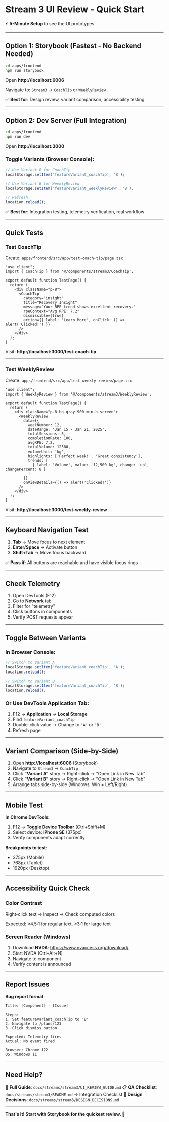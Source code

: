 # Stream 3 UI Review - Quick Start

⚡ **5-Minute Setup** to see the UI prototypes

---

## Option 1: Storybook (Fastest - No Backend Needed)

```bash
cd apps/frontend
npm run storybook
```

Open **http://localhost:6006**

Navigate to: `Stream3` → `CoachTip` or `WeeklyReview`

✅ **Best for**: Design review, variant comparison, accessibility testing

---

## Option 2: Dev Server (Full Integration)

```bash
cd apps/frontend
npm run dev
```

Open **http://localhost:3000**

### Toggle Variants (Browser Console):

```javascript
// Use Variant B for CoachTip
localStorage.setItem('featureVariant_coachTip', 'B');

// Use Variant B for WeeklyReview
localStorage.setItem('featureVariant_weeklyReview', 'B');

// Refresh
location.reload();
```

✅ **Best for**: Integration testing, telemetry verification, real workflow

---

## Quick Tests

### Test CoachTip

Create: `apps/frontend/src/app/test-coach-tip/page.tsx`

```tsx
"use client";
import { CoachTip } from '@/components/stream3/CoachTip';

export default function TestPage() {
  return (
    <div className="p-8">
      <CoachTip
        category="insight"
        title="Recovery Insight"
        message="Your RPE trend shows excellent recovery."
        rpeContext="Avg RPE: 7.2"
        dismissible={true}
        action={{ label: 'Learn More', onClick: () => alert('Clicked!') }}
      />
    </div>
  );
}
```

Visit: **http://localhost:3000/test-coach-tip**

---

### Test WeeklyReview

Create: `apps/frontend/src/app/test-weekly-review/page.tsx`

```tsx
"use client";
import { WeeklyReview } from '@/components/stream3/WeeklyReview';

export default function TestPage() {
  return (
    <div className="p-8 bg-gray-900 min-h-screen">
      <WeeklyReview
        data={{
          weekNumber: 12,
          dateRange: 'Jan 15 - Jan 21, 2025',
          totalSessions: 5,
          completionRate: 100,
          avgRPE: 7.2,
          totalVolume: 12500,
          volumeUnit: 'kg',
          highlights: ['Perfect week!', 'Great consistency'],
          trends: [
            { label: 'Volume', value: '12,500 kg', change: 'up', changePercent: 8 }
          ]
        }}
        onViewDetails={() => alert('Clicked!')}
      />
    </div>
  );
}
```

Visit: **http://localhost:3000/test-weekly-review**

---

## Keyboard Navigation Test

1. **Tab** → Move focus to next element
2. **Enter/Space** → Activate button
3. **Shift+Tab** → Move focus backward

✅ **Pass if**: All buttons are reachable and have visible focus rings

---

## Check Telemetry

1. Open DevTools (F12)
2. Go to **Network** tab
3. Filter for "telemetry"
4. Click buttons in components
5. Verify POST requests appear

---

## Toggle Between Variants

### In Browser Console:

```javascript
// Switch to Variant A
localStorage.setItem('featureVariant_coachTip', 'A');
location.reload();

// Switch to Variant B
localStorage.setItem('featureVariant_coachTip', 'B');
location.reload();
```

### Or Use DevTools Application Tab:

1. F12 → **Application** → **Local Storage**
2. Find `featureVariant_coachTip`
3. Double-click value → Change to `'A'` or `'B'`
4. Refresh page

---

## Variant Comparison (Side-by-Side)

1. Open **http://localhost:6006** (Storybook)
2. Navigate to `Stream3` → `CoachTip`
3. Click **"Variant A"** story → Right-click → "Open Link in New Tab"
4. Click **"Variant B"** story → Right-click → "Open Link in New Tab"
5. Arrange tabs side-by-side (Windows: Win + Left/Right)

---

## Mobile Test

**In Chrome DevTools**:
1. F12 → **Toggle Device Toolbar** (Ctrl+Shift+M)
2. Select device: **iPhone SE** (375px)
3. Verify components adapt correctly

**Breakpoints to test**:
- 375px (Mobile)
- 768px (Tablet)
- 1920px (Desktop)

---

## Accessibility Quick Check

### Color Contrast

Right-click text → Inspect → Check computed colors

Expected: ≥4.5:1 for regular text, ≥3:1 for large text

### Screen Reader (Windows)

1. Download **NVDA**: https://www.nvaccess.org/download/
2. Start NVDA (Ctrl+Alt+N)
3. Navigate to component
4. Verify content is announced

---

## Report Issues

**Bug report format**:

```
Title: [Component] - [Issue]

Steps:
1. Set featureVariant_coachTip to 'B'
2. Navigate to /plans/123
3. Click dismiss button

Expected: Telemetry fires
Actual: No event fired

Browser: Chrome 122
OS: Windows 11
```

---

## Need Help?

📖 **Full Guide**: `docs/streams/stream3/UI_REVIEW_GUIDE.md`
📋 **QA Checklist**: `docs/streams/stream3/README.md` → Integration Checklist
🎨 **Design Decisions**: `docs/streams/stream3/DESIGN_DECISIONS.md`

---

**That's it! Start with Storybook for the quickest review. 🚀**
